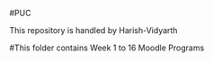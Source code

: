 #PUC

This repository is handled by Harish-Vidyarth

#This folder contains Week 1 to 16 Moodle Programs
